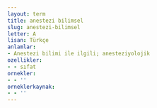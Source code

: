 ```yaml
---
layout: term
title: anestezi bilimsel
slug: anestezi-bilimsel
letter: A
lisan: Türkçe
anlamlar:
- Anestezi bilimi ile ilgili; anesteziyolojik
ozellikler:
- - sıfat
ornekler:
- - ''
orneklerkaynak:
- - ''
---
```


